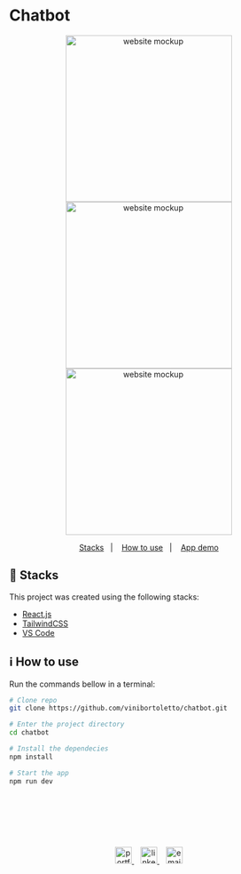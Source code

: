 # Chatbot

<p align="center">
  <a href="https://vini-recipes-app.vercel.app/">
    <img width=300 alt="website mockup" src="https://i.imgur.com/ELdz4Lx.png" />
    <img width=300 alt="website mockup" src="https://i.imgur.com/pBMiqhc.png" />
    <img width=300 alt="website mockup" src="https://i.imgur.com/28PtPQK.png" />
  </a>
</p>

<p align="center">
  <a href="#rocket-stacks">Stacks</a>&nbsp;&nbsp;&nbsp;|&nbsp;&nbsp;&nbsp;
  <a href="#information_source-how-to-use">How to use</a>&nbsp;&nbsp;&nbsp;|&nbsp;&nbsp;&nbsp;
  <a href="https://vb-chatbot.vercel.app/">App demo</a>
</p>

## :rocket: Stacks

This project was created using the following stacks:

-  [React.js](https://reactjs.org/)
-  [TailwindCSS](https://tailwindcss.com/)
-  [VS Code](https://code.visualstudio.com/)

## :information_source: How to use

Run the commands bellow in a terminal:

```bash
# Clone repo
git clone https://github.com/vinibortoletto/chatbot.git

# Enter the project directory
cd chatbot

# Install the dependecies
npm install

# Start the app
npm run dev

```

<br/><br/>

<br/><br/>

<p align="center">
   
  <a href="https://vinibortoletto.vercel.app/">
    <img alt="portfolio" height="30px" src="https://i.imgur.com/7lbNPnj.png" />
  </a>
  &nbsp;&nbsp;
  <a href="https://www.linkedin.com/in/vinicius-bortoletto/">
    <img alt="linkedIn" height="30px" src="https://i.imgur.com/TQRXxhT.png" />
  </a>
  &nbsp;&nbsp;
  <a href="mailto:ovinibortoletto@gmail.com?subject=website contact">
    <img alt="email" height="30px" src="https://i.imgur.com/wu7e3PJ.png" />
  </a>
</p>
